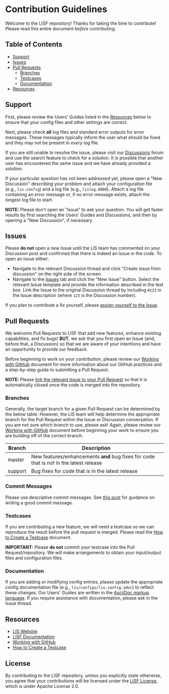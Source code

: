 # Contribution Guidelines

Welcome to the LISF repository! Thanks for taking the time to contribute! Please read this entire document *before* contributing.

## Table of Contents

* [Support](#support)
* [Issues](#issues)
* [Pull Requests](#pull-requests)
    * [Branches](#branches)
    * [Testcases](#testcases)
    * [Documentation](#documentation)
* [Resources](#resources)

## Support

First, please review the Users' Guides listed in the [Resources](#resources) below to ensure that your config files and other settings are correct.

Next, please check **all** log files and standard error outputs for error messages. These messages typically inform the user what should be fixed and they may not be present in *every* log file.

If you are still unable to resolve the issue, please visit our [Discussions](https://github.com/NASA-LIS/LISF/discussions) forum and use the search feature to check for a solution. It is possible that another user has encountered the same issue and we have already provided a solution.

If your particular question has not been addressed yet, please open a "New Discussion" describing your problem and attach your configuration file (e.g., `lis.config`) and a log file (e.g., `lislog.0000`). Attach a log file containing an error message or, if no error message exists, attach the longest log file to start.

**NOTE:** Please don't open an "Issue" to ask your question. You will get faster results by first searching the Users' Guides and Discussions, and then by opening a "New Discussion", if necessary.

## Issues

Please **do not** open a new Issue until the LIS team has commented on your Discussion post and confirmed that there is indeed an Issue in the code. To open an Issue either:

* Navigate to the relevant Discussion thread and click "Create issue from discussion" on the right side of the screen.
* Navigate to the [Issues](https://github.com/NASA-LIS/LISF/issues) tab and click the "New Issue" button. Select the relevant Issue template and provide the information described in the text box. Link the Issue to the original Discussion thread by including `#123` in the Issue description (where `123` is the Discussion number).

If you plan to contribute a fix yourself, please [assign yourself to the Issue](https://docs.github.com/en/issues/tracking-your-work-with-issues/assigning-issues-and-pull-requests-to-other-github-users).

## Pull Requests

We welcome Pull Requests to LISF that add new features, enhance existing capabilities, and fix bugs! **BUT**, we ask that you first open an Issue (and, before that, a Discussion) so that we are aware of your intentions and have an opportunity to provide our feedback.

Before beginning to work on your contribution, please review our [Working with GitHub](https://github.com/NASA-LIS/LISF/blob/master/docs/working_with_github/working_with_github.adoc) document for more information about our GitHub practices and a step-by-step guide to submitting a Pull Request.

**NOTE:** Please [link the relevant Issue to your Pull Request](https://docs.github.com/en/issues/tracking-your-work-with-issues/linking-a-pull-request-to-an-issue) so that it is automatically closed once the code is merged into the repository.

### Branches

Generally, the target branch for a given Pull Request can be determined by the below table. However, the LIS team will help determine the appropriate branch for the Pull Request within the Issue or Discussion conversation. If you are not sure which branch to use, please ask! Again, please review our [Working with GitHub](https://github.com/NASA-LIS/LISF/blob/master/docs/working_with_github/working_with_github.adoc) document before beginning your work to ensure you are building off of the correct branch.

| Branch  | Description                                                                              |
| ------- | -----------------------------------------------------------------------------------------|
| master  | New features/enhancements **and** bug fixes for code that is _not_ in the latest release |
| support | Bug fixes for code that _is_ in the latest release                                       |

### Commit Messages

Please use descriptive commit messages. See [this post](https://chris.beams.io/posts/git-commit/) for guidance on writing a good commit message.

### Testcases

If you are contributing a new feature, we will need a testcase so we can reproduce the result before the pull request is merged. Please read the [How to Create a Testcase](https://github.com/NASA-LIS/LISF/blob/master/docs/howto_create_lis_testcases/howto_create_lis_testcases.adoc) document.

**IMPORTANT:** Please **do not** commit your testcase into the Pull Request/repository.  We will make arrangements to obtain your input/output files and configuration files.

### Documentation

If you are adding or modifying config entries, please update the appropriate config documentation file (e.g., `lis/configs/lis.config.adoc`) to reflect these changes. Our Users' Guides are written in the [AsciiDoc markup language](https://docs.asciidoctor.org/asciidoc/latest/). If you require assistance with documentation, please ask in the Issue thread.

## Resources

* [LIS Website](https://lis.gsfc.nasa.gov/)
* [LISF Documentation](https://github.com/NASA-LIS/LISF/tree/master/docs)
* [Working with GitHub](https://github.com/NASA-LIS/LISF/blob/master/docs/working_with_github/working_with_github.adoc)
* [How to Create a Testcase](https://github.com/NASA-LIS/LISF/blob/master/docs/howto_create_lis_testcases/howto_create_lis_testcases.adoc)

## License

By contributing to the LISF repository, unless you explicitly state otherwise, you agree that your contributions will be licensed under the [LISF License](https://github.com/NASA-LIS/LISF/blob/master/LICENSE.txt), which is under Apache License 2.0.

